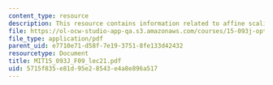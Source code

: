 ```yaml
---
content_type: resource
description: This resource contains information related to affine scaling algorithm.
file: https://ol-ocw-studio-app-qa.s3.amazonaws.com/courses/15-093j-optimization-methods-fall-2009/5715f835e81d95e28543e4a8e896a517_MIT15_093J_F09_lec21.pdf
file_type: application/pdf
parent_uid: e7710e71-d58f-7e19-3751-8fe133d42432
resourcetype: Document
title: MIT15_093J_F09_lec21.pdf
uid: 5715f835-e81d-95e2-8543-e4a8e896a517
---
```

